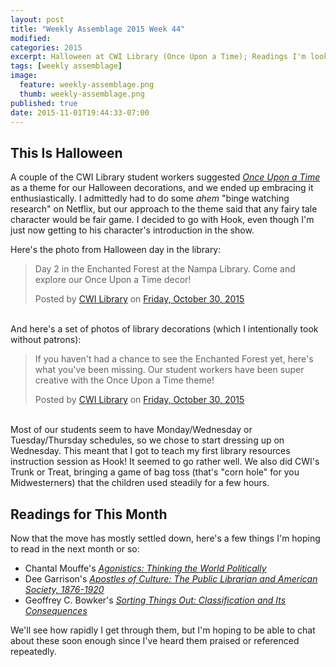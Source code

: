 ```yaml
---
layout: post
title: "Weekly Assemblage 2015 Week 44"
modified:
categories: 2015
excerpt: Halloween at CWI Library (Once Upon a Time); Readings I'm looking forward to; Taught my first library resources session.  
tags: [weekly assemblage]
image:
  feature: weekly-assemblage.png
  thumb: weekly-assemblage.png
published: true
date: 2015-11-01T19:44:33-07:00
---
```

## This Is Halloween 

A couple of the CWI Library student workers suggested [*Once Upon a Time*](https://en.wikipedia.org/wiki/Once_Upon_a_Time_(TV_series)) as a theme for our Halloween decorations, and we ended up embracing it enthusiastically.  I admittedly had to do some *ahem* "binge watching research" on Netflix, but our approach to the theme said that any fairy tale character would be fair game. I decided to go with Hook, even though I'm just now getting to his character's introduction in the show. 

Here's the photo from Halloween day in the library: 

<div id="fb-root"></div><script>(function(d, s, id) {  var js, fjs = d.getElementsByTagName(s)[0];  if (d.getElementById(id)) return;  js = d.createElement(s); js.id = id;  js.src = "//connect.facebook.net/en_US/sdk.js#xfbml=1&version=v2.3";  fjs.parentNode.insertBefore(js, fjs);}(document, 'script', 'facebook-jssdk'));</script><div class="fb-post" data-href="https://www.facebook.com/CWILibrary/posts/919061274843143:0" data-width="500"><div class="fb-xfbml-parse-ignore"><blockquote cite="https://www.facebook.com/CWILibrary/photos/a.173016252780986.43002.154768854605726/919061274843143/?type=3"><p>Day 2 in the Enchanted Forest at the Nampa Library. Come and explore our Once Upon a Time decor!</p>Posted by <a href="https://www.facebook.com/CWILibrary/">CWI Library</a> on&nbsp;<a href="https://www.facebook.com/CWILibrary/photos/a.173016252780986.43002.154768854605726/919061274843143/?type=3">Friday, October 30, 2015</a></blockquote></div></div>

&#32;  
And here's a set of photos of library decorations (which I intentionally took without patrons): 

<div id="fb-root"></div><script>(function(d, s, id) {  var js, fjs = d.getElementsByTagName(s)[0];  if (d.getElementById(id)) return;  js = d.createElement(s); js.id = id;  js.src = "//connect.facebook.net/en_US/sdk.js#xfbml=1&version=v2.3";  fjs.parentNode.insertBefore(js, fjs);}(document, 'script', 'facebook-jssdk'));</script><div class="fb-post" data-href="https://www.facebook.com/CWILibrary/posts/919142651501672" data-width="500"><div class="fb-xfbml-parse-ignore"><blockquote cite="https://www.facebook.com/CWILibrary/posts/919142651501672"><p>If you haven&#039;t had a chance to see the Enchanted Forest yet, here&#039;s what you&#039;ve been missing. Our student workers have been super creative with the Once Upon a Time theme!</p>Posted by <a href="https://www.facebook.com/CWILibrary/">CWI Library</a> on&nbsp;<a href="https://www.facebook.com/CWILibrary/posts/919142651501672">Friday, October 30, 2015</a></blockquote></div></div>  

&#32;  
Most of our students seem to have Monday/Wednesday or Tuesday/Thursday schedules, so we chose to start dressing up on Wednesday. This meant that I got to teach my first library resources instruction session as Hook! It seemed to go rather well. We also did CWI's Trunk or Treat, bringing a game of bag toss (that's "corn hole" for you Midwesterners) that the children used steadily for a few hours.   

## Readings for This Month  

Now that the move has mostly settled down, here's a few things I'm hoping to read in the next month or so:  

- Chantal Mouffe's [*Agonistics: Thinking the World Politically*](http://www.worldcat.org/title/agonistics-thinking-the-world-politically/oclc/813931637)  
- Dee Garrison's [*Apostles of Culture: The Public Librarian and American Society, 1876-1920*](http://www.worldcat.org/title/apostles-of-culture-the-public-librarian-and-american-society-1876-1920/oclc/4529934)  
- Geoffrey C. Bowker's [*Sorting Things Out: Classification and Its Consequences*](http://www.worldcat.org/title/sorting-things-out-classification-and-its-consequences/oclc/878583923)  

We'll see how rapidly I get through them, but I'm hoping to be able to chat about these soon enough since I've heard them praised or referenced repeatedly.   
